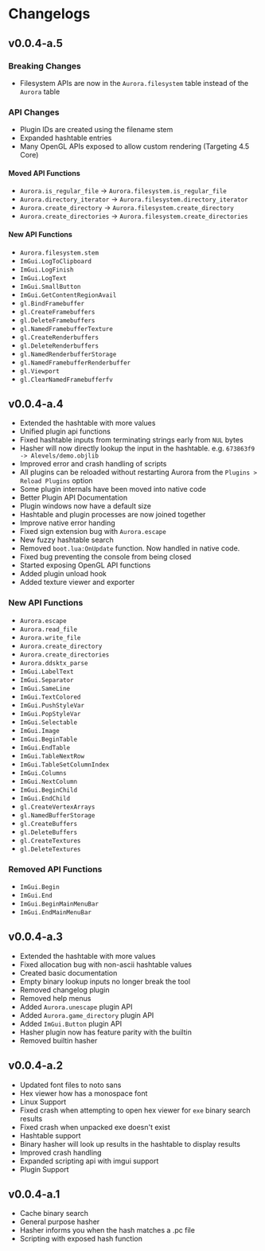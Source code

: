 
# Changelogs
## v0.0.4-a.5
### Breaking Changes
* Filesystem APIs are now in the `Aurora.filesystem` table instead of the `Aurora` table

### API Changes
* Plugin IDs are created using the filename stem
* Expanded hashtable entries
* Many OpenGL APIs exposed to allow custom rendering (Targeting 4.5 Core)

#### Moved API Functions
* `Aurora.is_regular_file` -> `Aurora.filesystem.is_regular_file`
* `Aurora.directory_iterator` -> `Aurora.filesystem.directory_iterator`
* `Aurora.create_directory` -> `Aurora.filesystem.create_directory`
* `Aurora.create_directories` -> `Aurora.filesystem.create_directories`

#### New API Functions
* `Aurora.filesystem.stem`
* `ImGui.LogToClipboard`
* `ImGui.LogFinish`
* `ImGui.LogText`
* `ImGui.SmallButton`
* `ImGui.GetContentRegionAvail`
* `gl.BindFramebuffer`
* `gl.CreateFramebuffers`
* `gl.DeleteFramebuffers`
* `gl.NamedFramebufferTexture`
* `gl.CreateRenderbuffers`
* `gl.DeleteRenderbuffers`
* `gl.NamedRenderbufferStorage`
* `gl.NamedFramebufferRenderbuffer`
* `gl.Viewport`
* `gl.ClearNamedFramebufferfv`

## v0.0.4-a.4
* Extended the hashtable with more values
* Unified plugin api functions
* Fixed hashtable inputs from terminating strings early from `NUL` bytes
* Hasher will now directly lookup the input in the hashtable. e.g. `673863f9 -> Alevels/demo.objlib`
* Improved error and crash handling of scripts
* All plugins can be reloaded without restarting Aurora from the `Plugins > Reload Plugins` option
* Some plugin internals have been moved into native code
* Better Plugin API Documentation
* Plugin windows now have a default size
* Hashtable and plugin processes are now joined together
* Improve native error handing
* Fixed sign extension bug with `Aurora.escape`
* New fuzzy hashtable search
* Removed `boot.lua:OnUpdate` function. Now handled in native code.
* Fixed bug preventing the console from being closed
* Started exposing OpenGL API functions
* Added plugin unload hook
* Added texture viewer and exporter

### New API Functions
* `Aurora.escape`
* `Aurora.read_file`
* `Aurora.write_file`
* `Aurora.create_directory`
* `Aurora.create_directories`
* `Aurora.ddsktx_parse`
* `ImGui.LabelText`
* `ImGui.Separator`
* `ImGui.SameLine`
* `ImGui.TextColored`
* `ImGui.PushStyleVar`
* `ImGui.PopStyleVar`
* `ImGui.Selectable`
* `ImGui.Image`
* `ImGui.BeginTable`
* `ImGui.EndTable`
* `ImGui.TableNextRow`
* `ImGui.TableSetColumnIndex`
* `ImGui.Columns`
* `ImGui.NextColumn`
* `ImGui.BeginChild`
* `ImGui.EndChild`
* `gl.CreateVertexArrays`
* `gl.NamedBufferStorage`
* `gl.CreateBuffers`
* `gl.DeleteBuffers`
* `gl.CreateTextures`
* `gl.DeleteTextures`

### Removed API Functions
* `ImGui.Begin`
* `ImGui.End`
* `ImGui.BeginMainMenuBar`
* `ImGui.EndMainMenuBar`

## v0.0.4-a.3
* Extended the hashtable with more values
* Fixed allocation bug with non-ascii hashtable values
* Created basic documentation
* Empty binary lookup inputs no longer break the tool
* Removed changelog plugin
* Removed help menus
* Added `Aurora.unescape` plugin API
* Added `Aurora.game_directory` plugin API
* Added `ImGui.Button` plugin API
* Hasher plugin now has feature parity with the builtin
* Removed builtin hasher

## v0.0.4-a.2
* Updated font files to noto sans
* Hex viewer how has a monospace font
* Linux Support
* Fixed crash when attempting to open hex viewer for `exe` binary search results
* Fixed crash when unpacked exe doesn't exist
* Hashtable support
* Binary hasher will look up results in the hashtable to display results
* Improved crash handling
* Expanded scripting api with imgui support
* Plugin Support

## v0.0.4-a.1
* Cache binary search
* General purpose hasher
* Hasher informs you when the hash matches a .pc file
* Scripting with exposed hash function